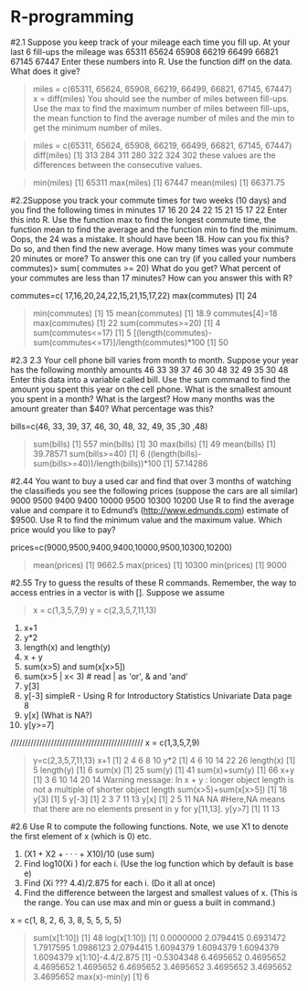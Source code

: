 # R-programming
#2.1  Suppose you keep track of your mileage each time you fill up. At your last 6 fill-ups the mileage was
65311 65624 65908 66219 66499 66821 67145 67447
Enter these numbers into R. Use the function diff on the data. What does it give?
   > miles = c(65311, 65624, 65908, 66219, 66499, 66821, 67145, 67447)
> x = diff(miles)
You should see the number of miles between fill-ups. Use the max to find the maximum number of miles between
fill-ups, the mean function to find the average number of miles and the min to get the minimum number of miles.


> miles = c(65311, 65624, 65908, 66219, 66499, 66821, 67145, 67447)
>diff(miles)
>[1] 313 284 311 280 322 324 302
these values are the differences between the consecutive values.

>min(miles)
[1] 65311
>max(miles)
[1] 67447
>mean(miles)
[1] 66371.75
 
 
 
#2.2Suppose you track your commute times for two weeks (10 days) and you find the following times in minutes
 17 16 20 24 22 15 21 15 17 22
 Enter this into R. Use the function max to find the longest commute time, the function mean to find the average
 and the function min to find the minimum.
 Oops, the 24 was a mistake. It should have been 18. How can you fix this? Do so, and then find the new
 average.
 How many times was your commute 20 minutes or more? To answer this one can try (if you called your numbers
 commutes)> sum( commutes >= 20) What do you get? What percent of your commutes 
 are less than 17 minutes? How can you answer this with R?
 
 
 commutes=c( 17,16,20,24,22,15,21,15,17,22)
 max(commutes)
 [1] 24
 > min(commutes)
 [1] 15
 > mean(commutes)
 [1] 18.9
 > commutes[4]=18
 > max(commutes)
 [1] 22
 > sum(commutes>=20)
 [1] 4
 > sum(commutes<=17)
 [1] 5
 [(length(commutes)-sum(commutes<=17)]/length(commutes)*100
 [1] 50
 
 
 
 #2.3  2.3 Your cell phone bill varies from month to month. Suppose your year has the following monthly amounts
 46 33 39 37 46 30 48 32 49 35 30 48
 Enter this data into a variable called bill. Use the sum command to find the amount you spent this year on
 the cell phone. What is the smallest amount you spent in a month? What is the largest? How many months
 was the amount greater than $40? What percentage was this?
 
 bills=c(46, 33, 39, 37, 46, 30, 48, 32, 49, 35 ,30 ,48)
 > sum(bills)
 [1] 557
 > min(bills)
 [1] 30
 > max(bills)
 [1] 49
 > mean(bills)
 [1] 39.78571
 > sum(bills>=40)
 [1] 6
 ((length(bills)-sum(bills>=40))/length(bills))*100
 [1] 57.14286

 
 
 #2.44 You want to buy a used car and find that over 3 months of watching the classifieds you see the following prices
 (suppose the cars are all similar)
 9000 9500 9400 9400 10000 9500 10300 10200
 Use R to find the average value and compare it to Edmund’s (http://www.edmunds.com) estimate of $9500.
 Use R to find the minimum value and the maximum value. Which price would you like to pay?
    
 
 prices=c(9000,9500,9400,9400,10000,9500,10300,10200)
 > mean(prices)
 [1] 9662.5
 > max(prices)
 [1] 10300
 > min(prices)
 [1] 9000
 
 
 
 #2.55 Try to guess the results of these R commands. Remember, the way to access entries in a vector is with [].
 Suppose we assume
 > x = c(1,3,5,7,9)
 > y = c(2,3,5,7,11,13)
 1. x+1
 2. y*2
 3. length(x) and length(y)
 4. x + y
 5. sum(x>5) and sum(x[x>5])
 6. sum(x>5 | x< 3) # read | as 'or', & and 'and'
 7. y[3] 
 8. y[-3] simpleR - Using R for Introductory Statistics
 Univariate Data page 8
 9. y[x] (What is NA?)
 10. y[y>=7]
 
 //////////////////////////////////////////////
 x = c(1,3,5,7,9)
 > y=c(2,3,5,7,11,13)
 > x+1
 [1]  2  4  6  8 10
 > y*2
 [1]  4  6 10 14 22 26
 > length(x)
 [1] 5
 > length(y)
 [1] 6
 > sum(x)
 [1] 25
 > sum(y)
 [1] 41
 > sum(x)+sum(y)
 [1] 66
 > x+y
 [1]  3  6 10 14 20 14
 Warning message:
   In x + y : longer object length is not a multiple of shorter object length
 > sum(x>5)+sum(x[x>5])
 [1] 18
 > y[3]
 [1] 5
 > y[-3]
 [1]  2  3  7 11 13
 > y[x]
 [1]  2  5 11 NA NA
 #Here,NA means that there are no elements present in y for y[11,13].
>y[y>7]
[1] 11 13
 

 
 


#2.6
Use R to compute the following functions. Note, we use X1 to denote the first element of x (which is 0) etc.
1. (X1 + X2 + · · · + X10)/10 (use sum)
2. Find log10(Xi ) for each i. (Use the log function which by default is base e)
3. Find (Xi ??? 4.4)/2.875 for each i. (Do it all at once)
4. Find the difference between the largest and smallest values of x. (This is the range. You can use max and
                                                                      min or guess a built in command.)


x = c(1, 8, 2, 6, 3, 8, 5, 5, 5, 5)
> sum(x[1:10])
[1] 48
> log(x[1:10])
[1] 0.0000000 2.0794415 0.6931472 1.7917595 1.0986123 2.0794415 1.6094379 1.6094379 1.6094379 1.6094379
> x[1:10]-4.4/2.875
[1] -0.5304348  6.4695652  0.4695652  4.4695652  1.4695652  6.4695652  3.4695652  3.4695652  3.4695652  3.4695652
> max(x)-min(y)
[1] 6
 
 
